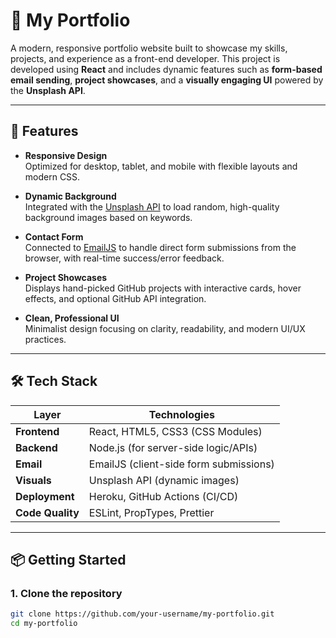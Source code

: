 # 💼 My Portfolio

A modern, responsive portfolio website built to showcase my skills, projects, and experience as a front-end developer. This project is developed using **React** and includes dynamic features such as **form-based email sending**, **project showcases**, and a **visually engaging UI** powered by the **Unsplash API**.

---

## 🚀 Features

- **Responsive Design**  
  Optimized for desktop, tablet, and mobile with flexible layouts and modern CSS.

- **Dynamic Background**  
  Integrated with the [Unsplash API](https://unsplash.com/developers) to load random, high-quality background images based on keywords.

- **Contact Form**  
  Connected to [EmailJS](https://www.emailjs.com/) to handle direct form submissions from the browser, with real-time success/error feedback.

- **Project Showcases**  
  Displays hand-picked GitHub projects with interactive cards, hover effects, and optional GitHub API integration.

- **Clean, Professional UI**  
  Minimalist design focusing on clarity, readability, and modern UI/UX practices.

---

## 🛠 Tech Stack

| Layer         | Technologies                             |
|---------------|-------------------------------------------|
| **Frontend**  | React, HTML5, CSS3 (CSS Modules)          |
| **Backend**   | Node.js (for server-side logic/APIs)      |
| **Email**     | EmailJS (client-side form submissions)    |
| **Visuals**   | Unsplash API (dynamic images)             |
| **Deployment**| Heroku, GitHub Actions (CI/CD)            |
| **Code Quality** | ESLint, PropTypes, Prettier             |

---

## 📦 Getting Started

### 1. Clone the repository

```bash
git clone https://github.com/your-username/my-portfolio.git
cd my-portfolio
